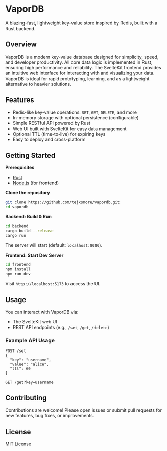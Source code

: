 # VaporDB

A blazing-fast, lightweight key-value store inspired by Redis, built with a Rust backend.

## Overview

VaporDB is a modern key-value database designed for simplicity, speed, and developer productivity. All core data logic is implemented in Rust, ensuring high performance and reliability. The SvelteKit frontend provides an intuitive web interface for interacting with and visualizing your data. VaporDB is ideal for rapid prototyping, learning, and as a lightweight alternative to heavier solutions.

## Features

- Redis-like key-value operations: `SET`, `GET`, `DELETE`, and more
- In-memory storage with optional persistence (configurable)
- Simple RESTful API powered by Rust
- Web UI built with SvelteKit for easy data management
- Optional TTL (time-to-live) for expiring keys
- Easy to deploy and cross-platform

## Getting Started

**Prerequisites**

- [Rust](https://www.rust-lang.org/tools/install)
- [Node.js](https://nodejs.org/) (for frontend)

**Clone the repository**

```bash
git clone https://github.com/tejxsmore/vapordb.git
cd vapordb
```

**Backend: Build & Run**

```bash
cd backend
cargo build --release
cargo run
```

The server will start (default: `localhost:8080`).

**Frontend: Start Dev Server**

```bash
cd frontend
npm install
npm run dev
```

Visit `http://localhost:5173` to access the UI.

## Usage

You can interact with VaporDB via:

- The SvelteKit web UI
- REST API endpoints (e.g., `/set`, `/get`, `/delete`)

### Example API Usage

```http
POST /set
{
  "key": "username",
  "value": "alice",
  "ttl": 60
}
```

```http
GET /get?key=username
```

## Contributing

Contributions are welcome! Please open issues or submit pull requests for new features, bug fixes, or improvements.

## License

MIT License
